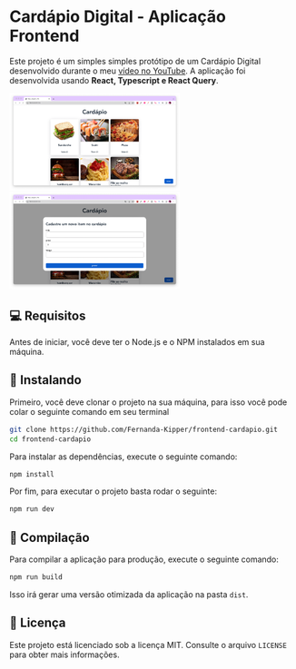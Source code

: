 # Cardápio Digital - Aplicação Frontend

Este projeto é um simples simples protótipo de um Cardápio Digital desenvolvido durante o meu [vídeo no YouTube](https://www.youtube.com/@kipperdev). A aplicação foi desenvolvida usando **React, Typescript e React Query**.

<img src="./public/home.png" width="300"/>
<img src="./public/modal.png" width="300"/>

## 💻 Requisitos

Antes de iniciar, você deve ter o Node.js e o NPM instalados em sua máquina.

## 🚀 Instalando

Primeiro, você deve clonar o projeto na sua máquina, para isso você
pode colar o seguinte comando em seu terminal

```bash
git clone https://github.com/Fernanda-Kipper/frontend-cardapio.git
cd frontend-cardapio
```

Para instalar as dependências, execute o seguinte comando:

```bash
npm install
```

Por fim, para executar o projeto basta rodar o seguinte:

```bash
npm run dev
```

## 🔧 Compilação

Para compilar a aplicação para produção, execute o seguinte comando:

```bash
npm run build
```
Isso irá gerar uma versão otimizada da aplicação na pasta `dist`.

## 📝 Licença
Este projeto está licenciado sob a licença MIT. Consulte o arquivo `LICENSE` para obter mais informações.